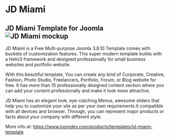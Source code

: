 # JD Miami
JD Miami Template for Joomla
![JD Miami mockup](https://cdn.joomdev.com/images/jd-miami-mockup.jpg)
-----------
JD Miami is a Free Multi-purpose Joomla 3.8.10 Template comes with buckets of customization features. This super modern template builds with a Helix3 framework and designed professionally for small business websites and portfolio website.

With this beautiful template, You can create any kind of Corporate, Creative, Fashion, Photo Studio, Freelancers, Portfolio, Forum, or Blog website for free. It has more than 15 professionally designed content section where you can add your content professionally and make it look more attractive.

JD Miami has an elegant look, eye-catching Menus, awesome sliders that help you to customize your site as per your own requirements.It compatible with all devices and browser. Through, you can represent major products or facts about your company with different style.

More info at: https://www.joomdev.com/products/templates/jd-miami-template
